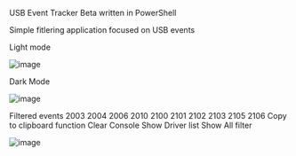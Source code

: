 USB Event Tracker Beta written in PowerShell

Simple fitlering application focused on USB events

Light mode

![image](https://github.com/user-attachments/assets/75fe2786-8dfa-488b-b67c-cfc4143a68ea)

Dark Mode

![image](https://github.com/user-attachments/assets/d6540695-b0c8-44d9-b432-1e026a511aca)

Filtered events 2003 2004 2006 2010 2100 2101 2102 2103 2105 2106
Copy to clipboard function
Clear Console
Show Driver list 
Show All filter

![image](https://github.com/user-attachments/assets/8f27993c-7ab3-457a-9287-70da91255ce5)
